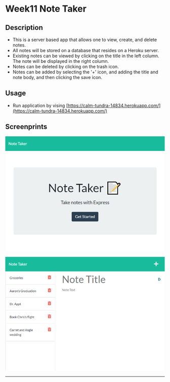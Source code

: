 # Week11 Note Taker


## Description

- This is a server based app that allows one to view, create, and delete notes.
- All notes will be stored on a database that resides on a Heroku server.
- Existing notes can be viewed by clicking on the title in the left column.  The note will be displayed in the right column.
- Notes can be deleted by clicking on the trash icon.
- Notes can be added by selecting the '+' icon, and adding the title and note body, and then clicking the save icon.


## Usage

- Run application by vising [https://calm-tundra-14834.herokuapp.com/](https://calm-tundra-14834.herokuapp.com/)


## Screenprints 
 
![Screen capture demonstrating main screen](img/IndexPage.PNG)

![Screen capture demonstraing notes detail page](img/NotesPage.PNG)

---
